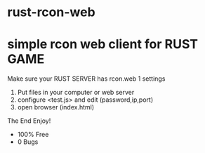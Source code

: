 # rust-rcon-web
# simple rcon web client for RUST GAME

Make sure your RUST SERVER has rcon.web 1 settings

1) Put files in your computer or web server
2) configure <test.js> and edit (password,ip,port)
3) open browser (index.html)

The End Enjoy!

- 100% Free
- 0 Bugs
